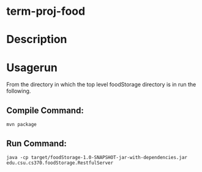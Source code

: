# term-proj-food
# Description
# Usagerun
From the directory in which the top level foodStorage directory is in run the following.
## Compile Command:
`mvn package`
## Run Command:
`java -cp target/foodStorage-1.0-SNAPSHOT-jar-with-dependencies.jar edu.csu.cs370.foodStorage.RestfulServer`
